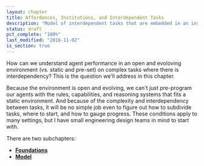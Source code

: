 ```yaml
---
layout: chapter
title: Affordances, Institutions, and Interdependent Tasks
description: "Model of interdependent tasks that are embedded in an institutional field, using the construct of affordances."
status: draft
pct_complete: "100%"
last_modified: "2016-11-02"
is_section: true
---
```


How can we understand agent performance in an open and evoloving environment (vs. static and pre-set) on complex tasks where there is interdependency?  This is the question we'll address in this chapter.

Because the environment is open and evolving, we can't just pre-program our agents with the rules, capabilities, and reasoning systems that fits a static environment.  And because of the complexity and interdependency between tasks, it will be no simple job even to figure out how to subdivide tasks, where to start, and how to gauge progress.  These conditions apply to many settings, but I have small engineering design teams in mind to start with.

There are two subchapters:

- **[Foundations](3a-foundations.html)**
- **[Model](3b-model.html)**

